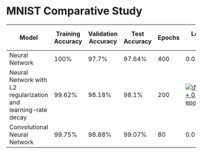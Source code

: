 # MNIST Comparative Study
|Model |Training Accuracy	|Validation Accuracy	|Test Accuracy	|Epochs	|Learning rate	|Training time (in seconds)|
|-----|------|-----|---|----|---|---|
|Neural Network|100%	|97.7%	|97.64%|	400|	0.01|	577.2|
|Neural Network with L2 regularization and learning-rate decay|	99.62%|	98.18%	|98.1%	|200	|<a href="https://www.codecogs.com/eqnedit.php?latex=\frac{1}{1&space;&plus;&space;0.001&space;*&space;epoch\_num}" target="_blank"><img src="https://latex.codecogs.com/gif.latex?\frac{1}{1&space;&plus;&space;0.001&space;*&space;epoch\_num}" title="\frac{1}{1 + 0.001 * epoch\_num}" /></a>|	430.6|
|Convolutional Neural Network|	99.75%	|98.88%	|99.07%	|80|	0.01	|312.8|
